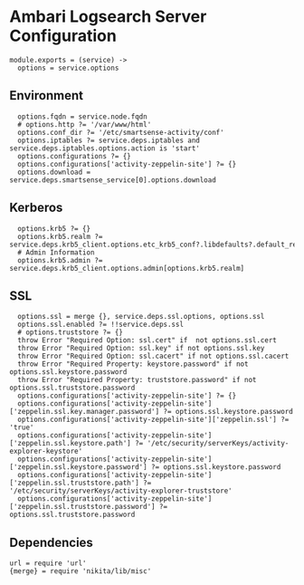 
# Ambari Logsearch Server Configuration

    module.exports = (service) ->
      options = service.options

## Environment

      options.fqdn = service.node.fqdn
      # options.http ?= '/var/www/html'
      options.conf_dir ?= '/etc/smartsense-activity/conf'
      options.iptables ?= service.deps.iptables and service.deps.iptables.options.action is 'start'
      options.configurations ?= {}
      options.configurations['activity-zeppelin-site'] ?= {}
      options.download = service.deps.smartsense_service[0].options.download

## Kerberos

      options.krb5 ?= {}
      options.krb5.realm ?= service.deps.krb5_client.options.etc_krb5_conf?.libdefaults?.default_realm
      # Admin Information
      options.krb5.admin ?= service.deps.krb5_client.options.admin[options.krb5.realm]

## SSL
  
      options.ssl = merge {}, service.deps.ssl.options, options.ssl 
      options.ssl.enabled ?= !!service.deps.ssl
      # options.truststore ?= {}
      throw Error "Required Option: ssl.cert" if  not options.ssl.cert
      throw Error "Required Option: ssl.key" if not options.ssl.key
      throw Error "Required Option: ssl.cacert" if not options.ssl.cacert
      throw Error "Required Property: keystore.password" if not options.ssl.keystore.password
      throw Error "Required Property: truststore.password" if not options.ssl.truststore.password
      options.configurations['activity-zeppelin-site'] ?= {}
      options.configurations['activity-zeppelin-site']['zeppelin.ssl.key.manager.password'] ?= options.ssl.keystore.password
      options.configurations['activity-zeppelin-site']['zeppelin.ssl'] ?= 'true'
      options.configurations['activity-zeppelin-site']['zeppelin.ssl.keystore.path'] ?= '/etc/security/serverKeys/activity-explorer-keystore'
      options.configurations['activity-zeppelin-site']['zeppelin.ssl.keystore.password'] ?= options.ssl.keystore.password
      options.configurations['activity-zeppelin-site']['zeppelin.ssl.truststore.path'] ?= '/etc/security/serverKeys/activity-explorer-truststore'
      options.configurations['activity-zeppelin-site']['zeppelin.ssl.truststore.password'] ?= options.ssl.truststore.password

## Dependencies

    url = require 'url'
    {merge} = require 'nikita/lib/misc'
